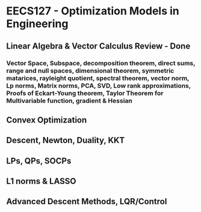 # EECS127 - Optimization Models in Engineering

## Linear Algebra & Vector Calculus Review - Done
### Vector Space, Subspace, decomposition theorem, direct sums, range and null spaces, dimensional theorem, symmetric matarices, rayleight quotient, spectral theorem, vector norm, Lp norms, Matrix norms, PCA, SVD, Low rank approximations, Proofs of Eckart-Young theorem, Taylor Theorem for Multivariable function, gradient & Hessian
## Convex Optimization 
## Descent, Newton, Duality, KKT 
## LPs, QPs, SOCPs
## L1 norms & LASSO
## Advanced Descent Methods, LQR/Control

